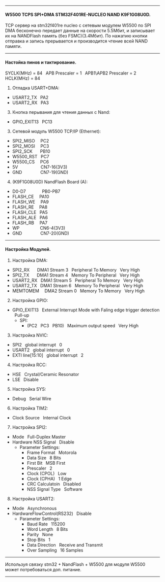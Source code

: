 ***
#### W5500 TCPS SPI+DMA STM32F401RE-NUCLEO NAND K9F1G08U0D.  
TCP сервер на stm32f401re nucleo c сетевым модулем W5500 по SPI DMA бесконечно передает данные на скорости 5.5Мбит, и записывает их на NANDFlash память (без FSMC)(3.4Мбит). По нажатию кнопки отправка и запись прерывается и производится чтение всей NAND памяти.
***
#### Настойка пинов и тактирование.  
SYCLK(MHz) = 84  &ensp;APB Prescaler = 1  &ensp;APB1\APB2 Prescaler = 2  &ensp;HCLK(MHz) = 84  
1. Отладка USART+DMA:  
 - USART2_TX      &ensp;PA2
 - USART2_RX      &ensp;PA3  
3. Кнопка перывания для чтения данных с Nand:
 - GPIO_EXIT13    &ensp;PC13  
3. Сетевой модуль W5500 ТСР/IP (Ethernet):  
 - SPI2_MISO      &ensp;&ensp;PC2  
 - SPI2_MOSI      &ensp;&ensp;PC3  
 - SPI2_SCK       &ensp;&ensp;&ensp;PB10  
 - W5500_RST      &ensp;PC7  
 - W5500_CS       &ensp;&ensp;PC6  
 - 5V             &ensp;&ensp;&ensp;&ensp;&ensp;&ensp;&ensp;&ensp;&ensp;&ensp;CN7-16(3V3)  
 - GND            &ensp;&ensp;&ensp;&ensp;&ensp;&ensp;&ensp;&ensp;CN7-19(GND)  
4. (K9F1G08U0D) NandFlash Board (A):  
 - D0-D7          &ensp;&ensp;&ensp;&ensp;&ensp;&ensp;&ensp;PB0-PB7  
 - FLASH_CE       &ensp;&ensp;PA10  
 - FLASH_WE       &ensp;&ensp;PA9  
 - FLASH_RE       &ensp;&ensp;PA8  
 - FLASH_CLE      &ensp;PA5  
 - FLASH_ALE      &ensp;PA6  
 - FLASH_RB       &ensp;&ensp;PA7  
 - WP             &ensp;&ensp;&ensp;&ensp;&ensp;&ensp;&ensp;&ensp;&ensp;CN6-4(3V3)  
 - GND            &ensp;&ensp;&ensp;&ensp;&ensp;&ensp;&ensp;&ensp;CN7-20(GND)
***
#### Настройка Модулей.  
1. Настройка DMA:  
 - SPI2_RX    &ensp;&ensp;&ensp;DMA1 Stream 3  &ensp;Peripheral To Memory  &ensp;Very High  
 - SPI2_TX    &ensp;&ensp;&ensp;DMA1 Stream 4  &ensp;Memory To Peripheral  &ensp;Very High  
 - USART2_RX  &ensp;DMA1 Stream 5  &ensp;Peripheral To Memory  &ensp;Very High  
 - USART2_TX  &ensp;DMA1 Stream 6  &ensp;Memory To Peripheral  &ensp;Very High  
 - MEMTOMEM   &ensp;&ensp;DMA2 Stream 0  &ensp;Memory To Memory      &ensp;Very High  
2. Настройка GPIO:  
 - GPIO_EXIT13  &ensp;External Interrupt Mode with Faling edge trigger detection  &ensp;Pull-up  
   - SPI:  
     - (PC2 &ensp;PC3 &ensp;PB10) &ensp;Maximum output speed  &ensp;Very High  
3. Настройка NVIC:  
 - SPI2              &ensp;global interrupt  &ensp;0  
 - USART2            &ensp;global interrupt  &ensp;0  
 - EXTI line[15:10]  &ensp;global interrupt  &ensp;2  
4. Настройка RCC:  
 - HSE  &ensp;Crystal/Ceramic Resonator  
 - LSE  &ensp;Disable  
5. Настройка SYS:  
 - Debug  &ensp;Serial Wire  
6. Настройка TIM2:  
 - Clock Source  &ensp;Internal Clock  
7. Настройка SPI2:  
 - Mode                  &ensp;Full-Duplex Master  
 - Hardware NSS Signal   &ensp;Disable  
   - Parameter Settings:  
     - Frame Format      &ensp;Motorola  
     - Data Size         &ensp;8 Bits  
     - First Bit         &ensp;MSB First  
     - Prescaler         &ensp;2  
     - Clock (CPOL)      &ensp;Low  
     - Clock (CPHA)      &ensp;1 Edge  
     - CRC Calculatoin   &ensp;Disabled  
     - NSS Signal Type   &ensp;Software  
8. Настройка USART2:  
 - Mode                        &ensp;Asynchronous  
 - HardwareFlowControl(RS232)  &ensp;Disable  
   - Parameter Settings:  
     - Baud Rate               &ensp;115200  
     - Word Length             &ensp;8 Bits  
     - Parity                  &ensp;None  
     - Stop Bits               &ensp;1  
     - Data Direction          &ensp;Receive and Transmit  
     - Over Sampling           &ensp;16 Samples
***
Используя связку stm32 + NandFlash + W5500 для модуля W5500 может потребоваться доп. питание.  
***
